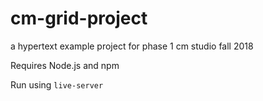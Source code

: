 # cm-grid-project

a hypertext example project for phase 1 cm studio fall 2018

Requires Node.js and npm

Run using `live-server`